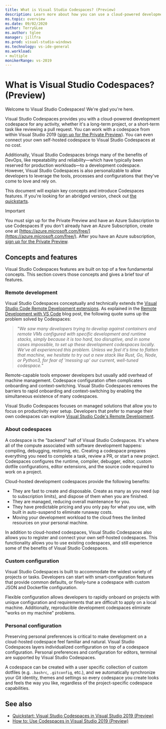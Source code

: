 ```yaml
---
title: What is Visual Studio Codespaces? (Preview)
description: Learn more about how you can use a cloud-powered development codespace with Visual Studio 2019.
ms.topic: overview
ms.date: 09/02/2020
author: TerryGLee
ms.author: tglee
manager: jillfra
ms.prod: visual-studio-windows
ms.technology: vs-ide-general
ms.workload:
- multiple
monikerRange: vs-2019
---
```


# What is Visual Studio Codespaces? (Preview)

Welcome to Visual Studio Codespaces! We're glad you're here.

Visual Studio Codespaces provides you with a cloud-powered development codespace for any activity, whether it's a long-term project, or a short-term task like reviewing a pull request. You can work with a codespace from within Visual Studio 2019 ([sign up for the Private Preview](https://aka.ms/vsfutures-signup)). You can even connect your own self-hosted codespace to Visual Studio Codespaces at no cost.

Additionally, Visual Studio Codespaces brings many of the benefits of DevOps, like repeatability and reliability&mdash;which have typically been reserved for production workloads&mdash;to a development codespace. However, Visual Studio Codespaces is also personalizable to allow developers to leverage the tools, processes and configurations that they've come to love and rely on.

This document will explain key concepts and introduce Codespaces features. If you're looking for an abridged version, check out [the quickstarts](../quickstarts/browser.md).

> [!IMPORTANT]
> You must sign up for the Private Preview and have an Azure Subscription to use Codespaces If you don't already have an Azure Subscription, create one at [https://azure.microsoft.com/free/](https://azure.microsoft.com/free/). After you have an Azure subscription, [sign up for the Private Preview](https://aka.ms/vsfutures-signup).

## Concepts and features

Visual Studio Codespaces features are built on top of a few fundamental concepts. This section covers those concepts and gives a brief tour of features.

### Remote development

Visual Studio Codespaces conceptually and technically extends the [Visual Studio Code Remote Development extensions](https://marketplace.visualstudio.com/items?itemName=ms-vscode-remote.vscode-remote-extensionpack). As explained in the [Remote Development with VS Code](https://code.visualstudio.com/blogs/2019/05/02/remote-development) blog post, the following quote sums up the problem solved by Codespaces:

>"_We saw many developers trying to develop against containers and remote VMs configured with specific development and runtime stacks, simply because it is too hard, too disruptive, and in some cases impossible, to set up these development codespaces locally. We've all experienced this problem. Unless we feel it's time to flatten that machine, we hesitate to try out a new stack like Rust, Go, Node, or Python3, for fear of 'messing up' our current, well-tuned codespace._"

Remote-capable tools empower developers but usually add overhead of machine management. Codespace configuration often complicates onboarding and context-switching. Visual Studio Codespaces removes the barriers to rapid onboarding and context-switching by enabling the simultaneous existence of many codespaces.

Visual Studio Codespaces focuses on managed solutions that allow you to focus on productivity over setup. Developers that prefer to manage their own codespaces can explore [Visual Studio Code's Remote Development](https://code.visualstudio.com/docs/remote/remote-overview).

### About codespaces

A codespace is the "backend" half of Visual Studio Codespaces. It's where all of the compute associated with software development happens: compiling, debugging, restoring, etc. Creating a codespace prepares everything you need to complete a task, review a PR, or start a new project. Codespaces configures the runtime, compiler, debugger, editor, custom dotfile configurations, editor extensions, and the source code required to work on a project.

Cloud-hosted development codespaces provide the following benefits:

- They are fast to create and disposable. Create as many as you need (up to subscription limits), and dispose of them when you are finished.
- They are managed, reducing overall maintenance for you.
- They have predictable pricing and you only pay for what you use, with built in auto-suspend to eliminate runaway costs.
- Moving your development workload to the cloud frees the limited resources on your personal machine.

In addition to cloud-hosted codespaces, Visual Studio Codespaces also allows you to register and connect your own self-hosted codespaces. This functionality allows you to use existing codespaces, and still experience some of the benefits of Visual Studio Codespaces.

### Custom configuration

Visual Studio Codespaces is built to accommodate the widest variety of projects or tasks. Developers can start with smart-configuration features that provide common defaults, or finely-tune a codespace with custom JSON and Dockerfile configuration.

Flexible configuration allows developers to rapidly onboard on projects with unique configuration and requirements that are difficult to apply on a local machine. Additionally, reproducible development codespaces eliminate "works on my machine" problems.

### Personal configuration

Preserving personal preferences is critical to make development on a cloud-hosted codespace feel familiar and natural. Visual Studio Codespaces layers individualized configuration on top of a codespace configuration. Personal preferences and configuration for editors, terminal are supported by Visual Studio Codespaces.

A codespace can be created with a user specific collection of custom dotfiles (e.g. `.bashrc`, `.gitconfig`, etc.), and we automatically synchronize your Git identity, themes and settings so every codespace you create looks and feels the way you like, regardless of the project-specific codespace capabilities.

## See also

- [Quickstart: Visual Studio Codespaces in Visual Studio 2019 (Preview)](../quickstarts/vs.md)
- [How to: Use Codespaces in Visual Studio 2019 (Preview)](../how-to/vside.md)